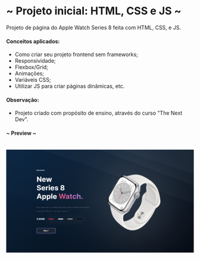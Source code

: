 # ~ Projeto inicial: HTML, CSS e JS ~

Projeto de página do Apple Watch Series 8 feita com HTML, CSS, e JS. 
  
#### Conceitos aplicados:
- Como criar seu projeto frontend sem frameworks;
- Responsividade;
- Flexbox/Grid;
- Animações;
- Variáveis CSS;
- Utilizar JS para criar páginas dinâmicas, etc.

#### Observação:
- Projeto criado com propósito de ensino, através do curso "The Next Dev".

#### ~ Preview ~ 
\
<img src="github-assets/Banner.png" />
